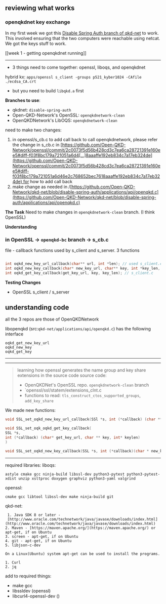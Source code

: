 
## reviewing what works
### openqkdnet key exchange
In my first week we got this [Disable Spring Auth branch of qkd-net](https://github.com/Open-QKD-Network/qkd-net/tree/disable-spring-auth) to work. This involved ensuring that the two computers were reachable using netcat. We got the keys stuff to work.

[[week 1 - getting openqkdnet running]]

---


- 3 things need to come together: openssl, liboqs, and openqkdnet

hybrid kx: `apps/openssl s_client -groups p521_kyber1024 -CAfile ./ecdsa_CA.crt`

- but you need to build `libqkd.a` first

**Branches to use**:
- qkdnet: `disable-spring-auth`
- Open-QKD-Network's OpenSSL: `openqkdnetwork-clean`
- OpenQKDNetwork's LibOQS: `openqkdnetwork-clean`


need to make two changes:
1) in openssl/s_cb.c to add call back to call openqkdnetwork, please refer the change in s_cb.c in [https://github.com/Open-QKD-Network/openssl/commit/2c0073f5d56b428cd3c7ea6ca28721391e160ee5#diff-f03f8bc179a721051a6d4[…]8aaaffe192eb834c7a17eb324de](https://github.com/Open-QKD-Network/openssl/commit/2c0073f5d56b428cd3c7ea6ca28721391e160ee5#diff-f03f8bc179a721051a6d46e2c768652bec7618aaaffe192eb834c7a17eb324de) for how to add call back
2) make change as needed in /[https://github.com/Open-QKD-Network/qkd-net/blob/disable-spring-auth/applications/api/openqkd.c](https://github.com/Open-QKD-Network/qkd-net/blob/disable-spring-auth/applications/api/openqkd.c)

**The Task**
Need to make changes in `openqkdnetwork-clean` branch. (I think OpenSSL)

**Understanding**
### in OpenSSL -> `openqkd-bc` branch -> s_cb.c
file - callback functions used by s_client and s_server.
3 functions
```c

int oqkd_new_key_url_callback(char** url, int *len); // used s_client.c
int oqkd_new_key_callback(char* new_key_url, char** key, int *key_len, char ** get_key_url); //  s_server.c
int oqkd_get_key_callback(get_key_url, key, key_len); // s_client.c
```


**Testing Changes**
- OpenSSL s_client / s_server


## understanding code
all the 3 repos are those of OpenQKDNetwork

libopenqkd (src:`qkd-net/applications/api/openqkd.c`) has the following interface
```
oqkd_get_new_key_url
oqkd_new_key
oqkd_get_key
```

---
---
> learning how openssl generates the name group and key share extensions in the source code
> source code: 
> - OpenQKDNet's OpenSSL repo. `openqkdnetwork-clean` branch
> - `openssl/ssl/statem/extensions_clnt.c
> - functions to read: `tls_construct_ctos_supported_groups`, `add_key_share`

We made new functions:
```C
void SSL_set_oqkd_new_key_url_callback(SSl *s, int (*callback) (char **url, int* len))

void SSL_set_oqk_oqkd_get_key_callback(
SSL *s, 
int (*callback) (char* get_key_url, char ** key, int* keylen)
)

void SSL_set_oqkd_new_key_callback(SSL *s, int (*callback)(char * new_key_url, char** key, int* keylen, char** get_key_url))
```

---

required libraries:
liboqs:
```
astyle cmake gcc ninja-build libssl-dev python3-pytest python3-pytest-xdist unzip xsltproc doxygen graphviz python3-yaml valgrind

```

openssl:
```
cmake gcc libtool libssl-dev make ninja-build git
```

qkd-net:
```
 1. Java SDK 8 or later - [http://www.oracle.com/technetwork/java/javase/downloads/index.html](http://www.oracle.com/technetwork/java/javase/downloads/index.html)
2. Maven - [https://maven.apache.org/](https://maven.apache.org/) or apt-get, if on Ubuntu
3. screen - apt-get, if on Ubuntu
4. git - apt-get, if on Ubuntu
5. libjson-c-dev

On a Linux(Ubuntu) system apt-get can be used to install the programs.

1. Curl
2. jq

```

add to required things:
- make gcc
- libssldev (openssl)
- libcurl4-openssl-dev ()

